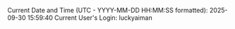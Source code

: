 Current Date and Time (UTC - YYYY-MM-DD HH:MM:SS formatted): 2025-09-30 15:59:40
Current User's Login: luckyaiman
